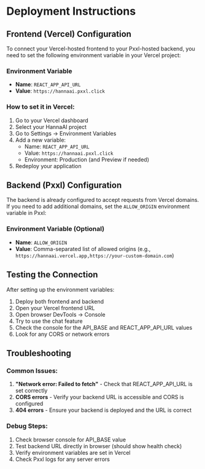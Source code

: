 # Deployment Instructions

## Frontend (Vercel) Configuration

To connect your Vercel-hosted frontend to your Pxxl-hosted backend, you need to set the following environment variable in your Vercel project:

### Environment Variable
- **Name**: `REACT_APP_API_URL`
- **Value**: `https://hannaai.pxxl.click`

### How to set it in Vercel:
1. Go to your Vercel dashboard
2. Select your HannaAI project
3. Go to Settings → Environment Variables
4. Add a new variable:
   - Name: `REACT_APP_API_URL`
   - Value: `https://hannaai.pxxl.click`
   - Environment: Production (and Preview if needed)
5. Redeploy your application

## Backend (Pxxl) Configuration

The backend is already configured to accept requests from Vercel domains. If you need to add additional domains, set the `ALLOW_ORIGIN` environment variable in Pxxl:

### Environment Variable (Optional)
- **Name**: `ALLOW_ORIGIN`
- **Value**: Comma-separated list of allowed origins (e.g., `https://hannaai.vercel.app,https://your-custom-domain.com`)

## Testing the Connection

After setting up the environment variables:

1. Deploy both frontend and backend
2. Open your Vercel frontend URL
3. Open browser DevTools → Console
4. Try to use the chat feature
5. Check the console for the API_BASE and REACT_APP_API_URL values
6. Look for any CORS or network errors

## Troubleshooting

### Common Issues:
1. **"Network error: Failed to fetch"** - Check that REACT_APP_API_URL is set correctly
2. **CORS errors** - Verify your backend URL is accessible and CORS is configured
3. **404 errors** - Ensure your backend is deployed and the URL is correct

### Debug Steps:
1. Check browser console for API_BASE value
2. Test backend URL directly in browser (should show health check)
3. Verify environment variables are set in Vercel
4. Check Pxxl logs for any server errors
